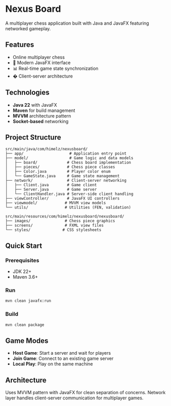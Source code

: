 # Nexus Board

A multiplayer chess application built with Java and JavaFX featuring networked gameplay.

## Features

-  Online multiplayer chess
- 🎨 Modern JavaFX interface
- 📊 Real-time game state synchronization
- � Client-server architecture

## Technologies

- **Java 22** with JavaFX
- **Maven** for build management
- **MVVM** architecture pattern
- **Socket-based** networking

## Project Structure

```
src/main/java/com/himelz/nexusboard/
├── app/                    # Application entry point
├── model/                  # Game logic and data models
│   ├── board/             # Chess board implementation
│   ├── pieces/            # Chess piece classes
│   ├── Color.java         # Player color enum
│   └── GameState.java     # Game state management
├── network/               # Client-server networking
│   ├── Client.java        # Game client
│   ├── Server.java        # Game server
│   └── ClientHandler.java # Server-side client handling
├── viewController/        # JavaFX UI controllers
├── viewmodel/            # MVVM view models
└── utils/                # Utilities (FEN, validation)

src/main/resources/com/himelz/nexusboard/nexusboard/
├── images/               # Chess piece graphics
├── screens/              # FXML view files
└── styles/              # CSS stylesheets
```

## Quick Start

### Prerequisites
- JDK 22+
- Maven 3.6+

### Run
```bash
mvn clean javafx:run
```

### Build
```bash
mvn clean package
```

## Game Modes

- **Host Game**: Start a server and wait for players
- **Join Game**: Connect to an existing game server
- **Local Play**: Play on the same machine

## Architecture

Uses MVVM pattern with JavaFX for clean separation of concerns. Network layer handles client-server communication for multiplayer games.
